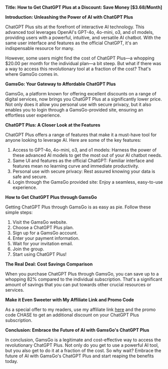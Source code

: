 **Title: How to Get ChatGPT Plus at a Discount: Save Money [$3.68/Month]**

**Introduction: Unleashing the Power of AI with ChatGPT Plus**

ChatGPT Plus sits at the forefront of interactive AI technology. This advanced tool leverages OpenAI's GPT-4o, 4o-mini, o3, and o1 models, providing users with a powerful, intuitive, and versatile AI chatbot. With the same user interface and features as the official ChatGPT, it's an indispensable resource for many.

However, some users might find the cost of ChatGPT Plus—a whopping $20.00 per month for the individual plan—a bit steep. But what if there was a way to access this revolutionary tool at a fraction of the cost? That's where GamsGo comes in.

**GamsGo: Your Gateway to Affordable ChatGPT Plus**

GamsGo, a platform known for offering excellent discounts on a range of digital services, now brings you ChatGPT Plus at a significantly lower price. Not only does it allow you personal use with secure privacy, but it also enables you to login through a GamsGo-provided site, ensuring an effortless user experience.

**ChatGPT Plus: A Closer Look at the Features**

ChatGPT Plus offers a range of features that make it a must-have tool for anyone looking to leverage AI. Here are some of the key features:

1. Access to GPT-4o, 4o-mini, o3, and o1 models: Harness the power of these advanced AI models to get the most out of your AI chatbot needs.
2. Same UI and features as the official ChatGPT: Familiar interface and features mean no learning curve and immediate productivity.
3. Personal use with secure privacy: Rest assured knowing your data is safe and secure.
4. Login through the GamsGo provided site: Enjoy a seamless, easy-to-use experience.

**How to Get ChatGPT Plus through GamsGo**

Getting ChatGPT Plus through GamsGo is as easy as pie. Follow these simple steps:

1. Visit the GamsGo website.
2. Choose a ChatGPT Plus plan.
3. Sign up for a GamsGo account.
4. Enter your payment information.
5. Wait for your invitation email.
6. Join the group.
7. Start using ChatGPT Plus!

**The Real Deal: Cost Savings Comparison**

When you purchase ChatGPT Plus through GamsGo, you can save up to a whopping 82% compared to the individual subscription. That's a significant amount of savings that you can put towards other crucial resources or services.

**Make it Even Sweeter with My Affiliate Link and Promo Code**

As a special offer to my readers, use my affiliate link [here](https://www.gamsgo.com/partner/ykeX7B) and the promo code CHASE to get an additional discount on your ChatGPT Plus subscription.

**Conclusion: Embrace the Future of AI with GamsGo's ChatGPT Plus**

In conclusion, GamsGo is a legitimate and cost-effective way to access the revolutionary ChatGPT Plus. Not only do you get to use a powerful AI tool, but you also get to do it at a fraction of the cost. So why wait? Embrace the future of AI with GamsGo's ChatGPT Plus and start reaping the benefits today.